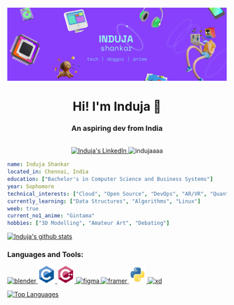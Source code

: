 ![Header](Header.jpg)
<h1 align="center">Hi! I'm Induja 👋</h1>
<h3 align="center">An aspiring dev from India</h3>

<!-- 
[![Actions Status](https://github.com/guilyx/guilyx/workflows/wakatime-stats/badge.svg)](https://github.com/guilyx/guilyx/actions)
[![Actions Status](https://github.com/guilyx/guilyx/workflows/update-gh-activity/badge.svg)](https://github.com/guilyx/guilyx/actions)
![](https://visitor-badge.glitch.me/badge?page_id=guilyx.guilyx)
-->
<p align="center">
<br/>
<a href="https://www.linkedin.com/in/indujashankar/">
  <img alt="Induja's LinkedIn" width="35px" src="https://image.flaticon.com/icons/svg/2111/2111465.svg" />
</a>
<img src="https://komarev.com/ghpvc/?username=indujaaaa&label=Profile%20views&color=0e75b6" alt="indujaaaa" /> </p>
</p>

```yaml
name: Induja Shankar
located_in: Chennai, India
education: ["Bachelor's in Computer Science and Business Systems"]
year: Sophomore
technical_interests: ["Cloud", "Open Source", "DevOps", "AR/VR", "Quantum Computing", "Blockchain"]
currently_learning: ["Data Structures", "Algorithms", "Linux"]
weeb: true
current_no1_anime: "Gintama"
hobbies: ["3D Modelling", "Amateur Art", "Debating"]
```

<!-- 
<p align="center">
  <a href="https://guilyx.vercel.app/api/now-playing?open">
    <img src="https://guilyx.vercel.app/api/now-playing">
  </a>
</p>

<p align="center">
  <img src="https://guilyx.vercel.app/api/top-played">
</p>
-->

<!--END_SECTION:waka-->


<!-- 
<p align="center"> <a href="https://twitter.com/indujashankar" target="blank"><img src="https://img.shields.io/twitter/follow/indujashankar?logo=twitter&style=for-the-badge" alt="indujashankar" /></a> </p>

[![spotify-github-profile](https://spotify-github-profile.vercel.app/api/view?uid=31akw4opjgwy5kgpt3oxxqtjftge&cover_image=true&theme=default)](https://spotify-github-profile.vercel.app/api/view?uid=31akw4opjgwy5kgpt3oxxqtjftge&redirect=true)

<h3 align="left">Connect with me:</h3>
<p align="left">
<a href="https://twitter.com/indujashankar" target="blank"><img align="center" src="https://cdn.jsdelivr.net/npm/simple-icons@3.0.1/icons/twitter.svg" alt="twitter" height="30" width="40" /></a>
<a href="https://www.linkedin.com/in/indujashankar/" target="blank"><img align="center" src="https://cdn.jsdelivr.net/npm/simple-icons@3.0.1/icons/linkedin.svg" alt="linked in" height="30" width="40" /></a>
</p>
-->

[![Induja's github stats](https://github-readme-stats.vercel.app/api?username=indujaaaa&show_icons=true&theme=midnight-purple)](https://github.com/anuraghazra/github-readme-stats)

<h3 align="left">Languages and Tools:</h3>
<p align="left"> <a href="https://www.blender.org/" target="_blank"> <img src="https://download.blender.org/branding/community/blender_community_badge_white.svg" alt="blender" width="40" height="40"/> </a> <a href="https://www.cprogramming.com/" target="_blank"> <img src="https://raw.githubusercontent.com/devicons/devicon/master/icons/c/c-original.svg" alt="c" width="40" height="40"/> </a> <a href="https://www.w3schools.com/cpp/" target="_blank"> <img src="https://raw.githubusercontent.com/devicons/devicon/master/icons/cplusplus/cplusplus-original.svg" alt="cplusplus" width="40" height="40"/> </a> <a href="https://www.figma.com/" target="_blank"> <img src="https://www.vectorlogo.zone/logos/figma/figma-icon.svg" alt="figma" width="40" height="40"/> </a> <a href="https://www.framer.com/" target="_blank"> <img src="https://www.vectorlogo.zone/logos/framer/framer-icon.svg" alt="framer" width="40" height="40"/> </a> <a href="https://www.python.org" target="_blank"> <img src="https://raw.githubusercontent.com/devicons/devicon/master/icons/python/python-original.svg" alt="python" width="40" height="40"/> </a> <a href="https://www.adobe.com/products/xd.html" target="_blank"> <img src="https://cdn.worldvectorlogo.com/logos/adobe-xd.svg" alt="xd" width="40" height="40"/> </a> </p>

[![Top Languages](https://github-readme-stats.vercel.app/api/top-langs/?username=indujaaaa&show_icons=true&theme=midnight-purple&layout=compact)](https://github.com/anuraghazra/github-readme-stats)
